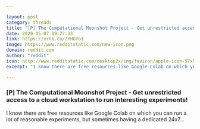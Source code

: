 ```yaml
---

layout: post
category: threads
title: "[P] The Computational Moonshot Project - Get unrestricted access to a cloud workstation to run interesting experiments!"
date: 2020-05-07 19:27:33
link: https://vrhk.co/2YHGYo1
image: https://www.redditstatic.com/new-icon.png
domain: reddit.com
author: "reddit"
icon: http://www.redditstatic.com/desktop2x/img/favicon/apple-icon-57x57.png
excerpt: "I know there are free resources like Google Colab on which you can run a lot of reasonable experiments, but sometimes having a dedicated 24x7..."

---
```


### [P] The Computational Moonshot Project - Get unrestricted access to a cloud workstation to run interesting experiments!

I know there are free resources like Google Colab on which you can run a lot of reasonable experiments, but sometimes having a dedicated 24x7...